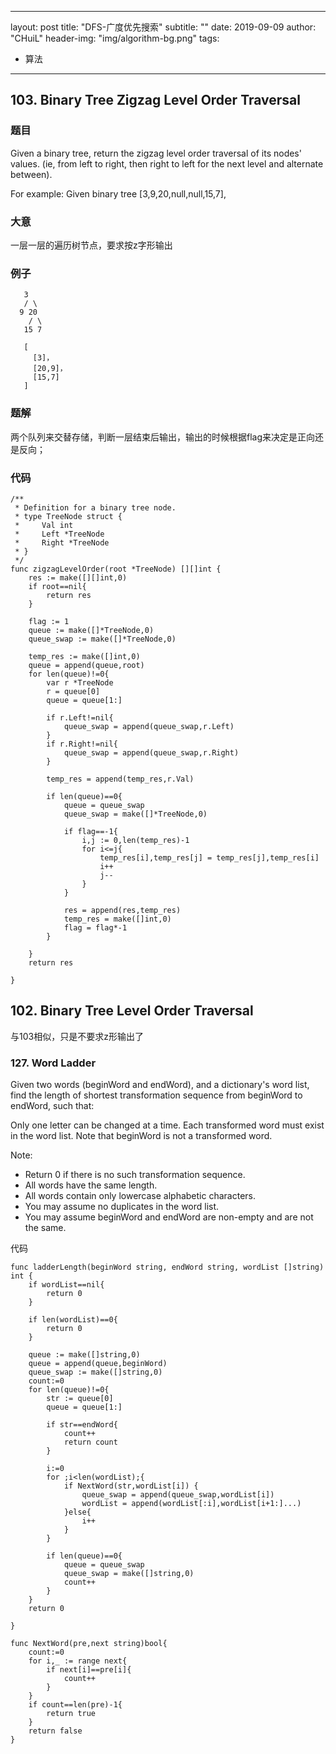 
---
layout:     post
title:      "DFS-广度优先搜索"
subtitle:   ""
date:       2019-09-09
author:     "CHuiL"
header-img: "img/algorithm-bg.png"
tags:
- 算法
---




## 103. Binary Tree Zigzag Level Order Traversal
### 题目
Given a binary tree, return the zigzag level order traversal of its nodes' values. (ie, from left to right, then right to left for the next level and alternate between).

For example:
Given binary tree [3,9,20,null,null,15,7],

### 大意
一层一层的遍历树节点，要求按z字形输出

### 例子
```
   3
   / \
  9 20
    / \
   15 7
   
   [
     [3]，
     [20,9]，
     [15,7]
   ]
```

### 题解
两个队列来交替存储，判断一层结束后输出，输出的时候根据flag来决定是正向还是反向；

### 代码
```
/**
 * Definition for a binary tree node.
 * type TreeNode struct {
 *     Val int
 *     Left *TreeNode
 *     Right *TreeNode
 * }
 */
func zigzagLevelOrder(root *TreeNode) [][]int {
    res := make([][]int,0)
    if root==nil{
        return res
    }
    
    flag := 1
    queue := make([]*TreeNode,0)
    queue_swap := make([]*TreeNode,0)
    
    temp_res := make([]int,0)
    queue = append(queue,root)
    for len(queue)!=0{
        var r *TreeNode
        r = queue[0]
        queue = queue[1:]

        if r.Left!=nil{
            queue_swap = append(queue_swap,r.Left)
        }
        if r.Right!=nil{
            queue_swap = append(queue_swap,r.Right)
        }
        
        temp_res = append(temp_res,r.Val)
        
        if len(queue)==0{
            queue = queue_swap
            queue_swap = make([]*TreeNode,0)
            
            if flag==-1{
                i,j := 0,len(temp_res)-1
                for i<=j{
                    temp_res[i],temp_res[j] = temp_res[j],temp_res[i]
                    i++
                    j--
                }
            }
            
            res = append(res,temp_res)
            temp_res = make([]int,0)
            flag = flag*-1
        }
        
    }
    return res
    
}
```

## 102. Binary Tree Level Order Traversal
与103相似，只是不要求z形输出了

### 127. Word Ladder
Given two words (beginWord and endWord), and a dictionary's word list, find the length of shortest transformation sequence from beginWord to endWord, such that:

Only one letter can be changed at a time.
Each transformed word must exist in the word list. Note that beginWord is not a transformed word.  

Note:
- Return 0 if there is no such transformation sequence.
- All words have the same length.
- All words contain only lowercase alphabetic characters.
- You may assume no duplicates in the word list.
- You may assume beginWord and endWord are non-empty and are not the same.

代码
```
func ladderLength(beginWord string, endWord string, wordList []string) int {
	if wordList==nil{
		return 0
	}

	if len(wordList)==0{
		return 0
	}

	queue := make([]string,0)
	queue = append(queue,beginWord)
	queue_swap := make([]string,0)
	count:=0
	for len(queue)!=0{
		str := queue[0]
		queue = queue[1:]

		if str==endWord{
			count++
			return count
		}

		i:=0
		for ;i<len(wordList);{
			if NextWord(str,wordList[i]) {
				queue_swap = append(queue_swap,wordList[i])
				wordList = append(wordList[:i],wordList[i+1:]...)
			}else{
				i++
			}
		}

		if len(queue)==0{
			queue = queue_swap
			queue_swap = make([]string,0)
			count++
		}
	}
	return 0

}

func NextWord(pre,next string)bool{
	count:=0
	for i,_ := range next{
		if next[i]==pre[i]{
			count++
		}
	}
	if count==len(pre)-1{
		return true
	}
	return false
}
```